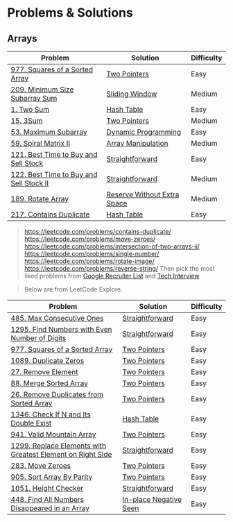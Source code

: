 # Problems & Solutions

## Arrays
| Problem         | Solution | Difficulty |
|------------------|----------|------------|
|[977. Squares of a Sorted Array](https://leetcode.com/problems/squares-of-a-sorted-array/)|[Two Pointers](../leetcode/977.squares-of-a-sorted-array.md)|Easy|
|[209. Minimum Size Subarray Sum](https://leetcode.com/problems/minimum-size-subarray-sum/)|[Sliding Window](../leetcode/209.minimum-size-subarray-sum.md)|Medium|
|[1. Two Sum](https://leetcode.com/problems/two-sum/)|[Hash Table](../leetcode/1.two-sum.md)|Easy|
|[15. 3Sum](https://leetcode.com/problems/3sum/)|[Two Pointers](../leetcode/15.3sum.md)|Medium|
|[53. Maximum Subarray](https://leetcode.com/problems/maximum-subarray/)|[Dynamic Programming](../leetcode/53.maximum-subarray.md)|Easy|
|[59. Spiral Matrix II](https://leetcode.com/problems/spiral-matrix-ii/)|[Array Manipulation](../leetcode/59.spiral-matrix-ii.md)|Medium|
|[121. Best Time to Buy and Sell Stock](https://leetcode.com/problems/best-time-to-buy-and-sell-stock/)|[Straightforward](../leetcode/121.best-time-to-buy-and-sell-stock.md)|Easy|
|[122. Best Time to Buy and Sell Stock II](https://leetcode.com/problems/best-time-to-buy-and-sell-stock-ii/)|[Straightforward](../leetcode/122.best-time-to-buy-and-sell-stock-ii.md)|Medium|
|[189. Rotate Array](https://leetcode.com/problems/rotate-array/)|[Reserve Without Extra Space](../leetcode/189.rotate-array.md)|Medium|
|[217. Contains Duplicate](https://leetcode.com/problems/contains-duplicate/)|[Hash Table](../leetcode/217.contains-duplicate.md)|Easy|

> https://leetcode.com/problems/contains-duplicate/
> https://leetcode.com/problems/move-zeroes/
> https://leetcode.com/problems/intersection-of-two-arrays-ii/
> https://leetcode.com/problems/single-number/
> https://leetcode.com/problems/rotate-image/
> https://leetcode.com/problems/reverse-string/
> Then pick the most liked problems from [Google Recruiter List](https://turingplanet.org/2020/09/18/leetcode_planning_list/#Array) and [Tech Interview](https://www.techinterviewhandbook.org/algorithms/array/)

> Below are from LeetCode Explore.

| Problem         | Solution | Difficulty |
|------------------|----------|------------|
|[485. Max Consecutive Ones](https://leetcode.com/problems/max-consecutive-ones/)|[Straightforward](../leetcode/485.max-consecutive-ones.md)|Easy|
|[1295. Find Numbers with Even Number of Digits](https://leetcode.com/problems/find-numbers-with-even-number-of-digits/)|[Straightforward](../leetcode/1295.find-numbers-with-even-number-of-digits.md)|Easy|
|[977. Squares of a Sorted Array](https://leetcode.com/problems/squares-of-a-sorted-array/)|[Two Pointers](../leetcode/977.squares-of-a-sorted-array.md)|Easy|
|[1089. Duplicate Zeros](https://leetcode.com/problems/duplicate-zeros/)|[Two Pointers](../leetcode/1089.duplicate-zeros.md)|Easy|
|[27. Remove Element](https://leetcode.com/problems/remove-element/)|[Two Pointers](../leetcode/27.remove-element.md)|Easy|
|[88. Merge Sorted Array](https://leetcode.com/problems/merge-sorted-array/)|[Two Pointers](../leetcode/88.merge-sorted-array.md)|Easy|
|[26. Remove Duplicates from Sorted Array](https://leetcode.com/problems/remove-duplicates-from-sorted-array/)|[Two Pointers](../leetcode/26.remove-duplicates-from-sorted-array.md)|Easy|
|[1346. Check If N and Its Double Exist](https://leetcode.com/problems/check-if-n-and-its-double-exist/)|[Hash Table](../leetcode/1346.check-if-n-and-its-double-exist.md)|Easy|
|[941. Valid Mountain Array](https://leetcode.com/problems/valid-mountain-array/)|[Two Pointers](../leetcode/941.valid-mountain-array.md)|Easy|
|[1299. Replace Elements with Greatest Element on Right Side](https://leetcode.com/problems/replace-elements-with-greatest-element-on-right-side/)|[Straightforward](../leetcode/1299.replace-elements-with-greatest-element-on-right-side.md)|Easy|
|[283. Move Zeroes](https://leetcode.com/problems/move-zeroes/)|[Two Pointers](../leetcode/283.move-zeros.md)|Easy|
|[905. Sort Array By Parity](https://leetcode.com/problems/sort-array-by-parity/)|[Two Pointers](../leetcode/905.sort-array-by-parity.md)|Easy|
|[1051. Height Checker](https://leetcode.com/problems/height-checker/)|[Straightforward](../leetcode/1051.height-checker.md)|Easy|
|[448. Find All Numbers Disappeared in an Array](https://leetcode.com/problems/find-all-numbers-disappeared-in-an-array/)|[In-place Negative Seen](../leetcode/448.find-all-numbers-disappeared-in-an-array.md)|Easy|